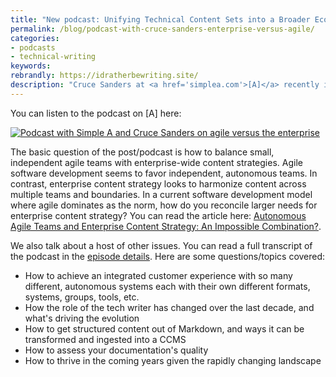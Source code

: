```yaml
---
title: "New podcast: Unifying Technical Content Sets into a Broader Ecosystem, on Towards a Smarter World with [A]"
permalink: /blog/podcast-with-cruce-sanders-enterprise-versus-agile/
categories:
- podcasts
- technical-writing
keywords:
rebrandly: https://idratherbewriting.site/
description: "Cruce Sanders at <a href='simplea.com'>[A]</a> recently interviewed me for his podcast series <i>Towards a Smarter World</i>. The episode is called <a href='https://simplea.com/Treasury/Podcasts/Technical-Content-Sets-in-a-Broader-Ecosystem'>Unifying Technical Content Sets into a Broader Ecosystem</a>, and we chat about some issues I wrote in an earlier article about agile teams and enterprise content strategy."
---
```


You can listen to the podcast on [A] here:

<a href="https://simplea.com/Treasury/Podcasts/Technical-Content-Sets-in-a-Broader-Ecosystem"><img src="https://idratherbewritingmedia.com/images/crucepodcast-enterprise-and-agile.png" alt="Podcast with Simple A and Cruce Sanders on agile versus the enterprise" style="max-width: 500px"/></a>

The basic question of the post/podcast is how to balance small, independent agile teams with enterprise-wide content strategies. Agile software development seems to favor independent, autonomous teams. In contrast, enterprise content strategy looks to harmonize content across multiple teams and boundaries. In a current software development model where agile dominates as the norm, how do you reconcile larger needs for enterprise content strategy? You can read the article here: <a href='https://idratherbewriting.com/blog/agile-teams-and-enterprise-content-strategy/'>Autonomous Agile Teams and Enterprise Content Strategy: An Impossible Combination?</a>.

We also talk about a host of other issues. You can read a full transcript of the podcast in the [episode details](https://simplea.com/Treasury/Podcasts/Technical-Content-Sets-in-a-Broader-Ecosystem). Here are some questions/topics covered:

* How to achieve an integrated customer experience with so many different, autonomous systems each with their own different formats, systems, groups, tools, etc.
* How the role of the tech writer has changed over the last decade, and what's driving the evolution
* How to get structured content out of Markdown, and ways it can be transformed and ingested into a CCMS
* How to assess your documentation's quality
* How to thrive in the coming years given the rapidly changing landscape
